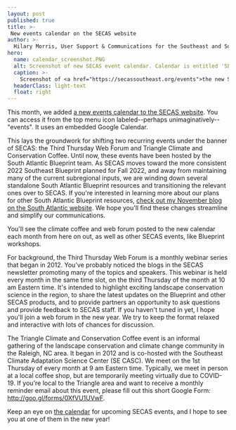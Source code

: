 ```yaml
---
layout: post
published: true
title: >-
 New events calendar on the SECAS website
author: >-
  Hilary Morris, User Support & Communications for the Southeast and South Atlantic Blueprints
hero:
  name: calendar_screenshot.PNG
  alt: Screenshot of new SECAS event calendar. Calendar is entitled 'SECAS Southeast' and shows two events in the month of January 2022.
  caption: >-
    Screenshot of <a href="https://secassoutheast.org/events">the new SECAS event calendar</a>.
  headerClass: light-text
  float: right
---
```

This month, we added [a new events calendar to the SECAS website](https://secassoutheast.org/events). You can access it from the top menu icon labeled--perhaps unimaginatively--"events". It uses an embedded Google Calendar.

This lays the groundwork for shifting two recurring events under the banner of SECAS: the Third Thursday Web Forum and Triangle Climate and Conservation Coffee. Until now, these events have been hosted by the South Atlantic Blueprint team. As SECAS moves toward the more consistent 2022 Southeast Blueprint planned for Fall 2022, and away from maintaining many of the current subregional inputs, we are winding down several standalone South Atlantic Blueprint resources and transitioning the relevant ones over to SECAS.<!--more--> If you're interested in learning more about our plans for other South Atlantic Blueprint resources, [check out my November blog on the South Atlantic website](https://www.southatlanticlcc.org/2021/11/05/what-does-the-new-2022-southeast-blueprint-approach-mean-for-the-south-atlantic-blueprint/). We hope you'll find these changes streamline and simplify our communications.

You'll see the climate coffee and web forum posted to the new calendar each month from here on out, as well as other SECAS events, like Blueprint workshops.

For background, the Third Thursday Web Forum is a monthly webinar series that began in 2012. You've probably noticed the blogs in the SECAS newsletter promoting many of the topics and speakers. This webinar is held every month in the same time slot, on the third Thursday of the month at 10 am Eastern time. It's intended to highlight exciting landscape conservation science in the region, to share the latest updates on the Blueprint and other SECAS products, and to provide partners an opportunity to ask questions and provide feedback to SECAS staff. If you haven't tuned in yet, I hope you'll join a web forum in the new year. We try to keep the format relaxed and interactive with lots of chances for discussion.

The Triangle Climate and Conservation Coffee event is an informal gathering of the landscape conservation and climate change community in the Raleigh, NC area. It began in 2012 and is co-hosted with the Southeast Climate Adaptation Science Center (SE CASC). We meet on the 1st Thursday of every month at 9 am Eastern time. Typically, we meet in person at a local coffee shop, but are temporarily meeting virtually due to COVID-19. If you're local to the Triangle area and want to receive a monthly reminder email about this event, please fill out this short Google Form: http://goo.gl/forms/0XfVU1UVwF.

Keep an eye on [the calendar](https://secassoutheast.org/events) for upcoming SECAS events, and I hope to see you at one of them in the new year!
